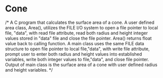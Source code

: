 # Cone
/* A C program that calculates the surface area of a cone. A user defined area class, Area(), utilizes the FILE I/O system to open a file pointer to local file, "data", with read file attribute, read both radius and height integer values stored in "data" file and close the file pointer. Area() returns float value back to calling function. A main class uses the same FILE data structure to open file pointer to local file,"data", with write file attribute, prompt user to enter both radius and height values into established variables, write both integer values to file,"data", and close file pointer. Output of main class is the surface area of a cone with user defined radius and height variables. */
